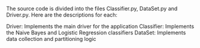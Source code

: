 The source code is divided into the files Classifier.py, DataSet.py and Driver.py.
Here are the descriptions for each:

Driver: Implements the main driver for the application
Classifier: Implements the Naive Bayes and Logistic Regression classifiers
DataSet: Implements data collection and partitioning logic
